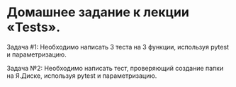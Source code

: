 # Домашнее задание к лекции «Tests».

Задача #1: Необходимо написать 3 теста на 3 функции, используя pytest и параметризацию.

Задача №2: Необходимо написать тест, проверяющий создание папки на Я.Диске, используя pytest и параметризацию.